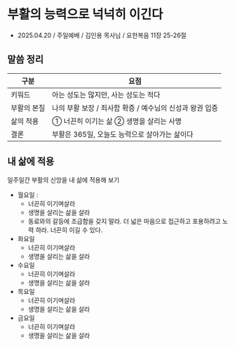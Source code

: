 # 부활의 능력으로 넉넉히 이긴다
* 2025.04.20 / 주일예배 / 김인용 목사님 / 요한복음 11장 25-26절 

## 말씀 정리
| 구분         | 요점                                                              |
|--------------|-------------------------------------------------------------------|
| 키워드    | 아는 성도는 많지만, 사는 성도는 적다                              |
| 부활의 본질  | 나의 부활 보장 / 죄사함 확증 / 예수님의 신성과 왕권 입증         |
| 삶의 적용    | ① 너끈히 이기는 삶 ② 생명을 살리는 사명                         |
| 결론         | 부활은 365일, 오늘도 능력으로 살아가는 삶이다                    |



## 내 삶에 적용
일주일간 부활의 신앙을 내 삶에 적용해 보기
* 월요일 :
  * 너끈히 이기며살라
  * 생명을 살리는 삶을 살라
  * 동료와의 갈등에 조급함을 갖지 말라. 더 넓은 마음으로 접근하고 포용하려고 노력 하라. 너끈히 이길 수 있다.
* 화요일
  * 너끈히 이기며살라
  * 생명을 살리는 삶을 살라  
* 수요일
  * 너끈히 이기며살라
  * 생명을 살리는 삶을 살라  
* 목요일
  * 너끈히 이기며살라
  * 생명을 살리는 삶을 살라  
* 금요일
  * 너끈히 이기며살라
  * 생명을 살리는 삶을 살라  
